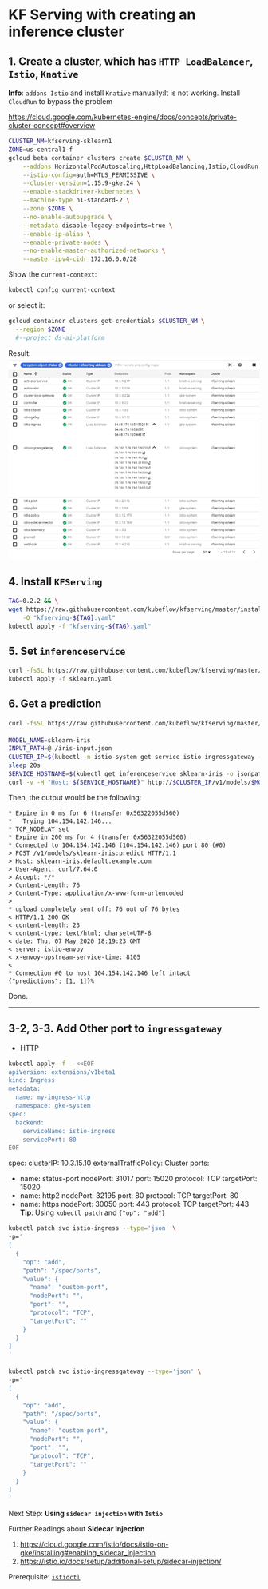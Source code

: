 # KF Serving with creating an inference cluster

## 1. Create a cluster, which has `HTTP LoadBalancer`, `Istio`, `Knative`

**Info**: `addons Istio` and install `Knative` manually:It is not working.
Install `CloudRun` to bypass the problem

<https://cloud.google.com/kubernetes-engine/docs/concepts/private-cluster-concept#overview>
```bash
CLUSTER_NM=kfserving-sklearn1
ZONE=us-central1-f
gcloud beta container clusters create $CLUSTER_NM \
    --addons HorizontalPodAutoscaling,HttpLoadBalancing,Istio,CloudRun \
    --istio-config=auth=MTLS_PERMISSIVE \
    --cluster-version=1.15.9-gke.24 \
    --enable-stackdriver-kubernetes \
    --machine-type n1-standard-2 \
    --zone $ZONE \
    --no-enable-autoupgrade \
    --metadata disable-legacy-endpoints=true \
    --enable-ip-alias \
    --enable-private-nodes \
    --no-enable-master-authorized-networks \
    --master-ipv4-cidr 172.16.0.0/28
```

Show the `current-context`:
```bash
kubectl config current-context
```

or select it:

```bash
gcloud container clusters get-credentials $CLUSTER_NM \
  --region $ZONE
  #--project ds-ai-platform
```

Result:
![](after_cluster_creation.png)

## 4. Install `KFServing`

```bash
TAG=0.2.2 && \
wget https://raw.githubusercontent.com/kubeflow/kfserving/master/install/$TAG/kfserving.yaml \
    -O "kfserving-${TAG}.yaml"
kubectl apply -f "kfserving-${TAG}.yaml"
```

## 5. Set `inferenceservice`

```bash
curl -fsSL https://raw.githubusercontent.com/kubeflow/kfserving/master/docs/samples/sklearn/sklearn.yaml -O
kubectl apply -f sklearn.yaml
```

## 6. Get a prediction

```bash
curl -fsSL https://raw.githubusercontent.com/kubeflow/kfserving/master/docs/samples/sklearn/iris-input.json -O

MODEL_NAME=sklearn-iris
INPUT_PATH=@./iris-input.json
CLUSTER_IP=$(kubectl -n istio-system get service istio-ingressgateway -o jsonpath='{.status.loadBalancer.ingress[0].ip}')
sleep 20s
SERVICE_HOSTNAME=$(kubectl get inferenceservice sklearn-iris -o jsonpath='{.status.url}' | cut -d "/" -f 3)
curl -v -H "Host: ${SERVICE_HOSTNAME}" http://$CLUSTER_IP/v1/models/$MODEL_NAME:predict -d $INPUT_PATH
```

Then, the output would be the following:
```ascii
* Expire in 0 ms for 6 (transfer 0x56322055d560)
*   Trying 104.154.142.146...
* TCP_NODELAY set
* Expire in 200 ms for 4 (transfer 0x56322055d560)
* Connected to 104.154.142.146 (104.154.142.146) port 80 (#0)
> POST /v1/models/sklearn-iris:predict HTTP/1.1
> Host: sklearn-iris.default.example.com
> User-Agent: curl/7.64.0
> Accept: */*
> Content-Length: 76
> Content-Type: application/x-www-form-urlencoded
>
* upload completely sent off: 76 out of 76 bytes
< HTTP/1.1 200 OK
< content-length: 23
< content-type: text/html; charset=UTF-8
< date: Thu, 07 May 2020 18:19:23 GMT
< server: istio-envoy
< x-envoy-upstream-service-time: 8105
<
* Connection #0 to host 104.154.142.146 left intact
{"predictions": [1, 1]}%
```

Done.

---

## 3-2, 3-3. Add Other port to `ingressgateway`

* HTTP
```bash
kubectl apply -f - <<EOF
apiVersion: extensions/v1beta1
kind: Ingress
metadata:
  name: my-ingress-http
  namespace: gke-system
spec:
  backend:
    serviceName: istio-ingress
    servicePort: 80
EOF
```
spec:
  clusterIP: 10.3.15.10
  externalTrafficPolicy: Cluster
  ports:
  - name: status-port
    nodePort: 31017
    port: 15020
    protocol: TCP
    targetPort: 15020
  - name: http2
    nodePort: 32195
    port: 80
    protocol: TCP
    targetPort: 80
  - name: https
    nodePort: 30050
    port: 443
    protocol: TCP
    targetPort: 443
**Tip**: Using `kubectl patch` and `{"op": "add"}`
```sh
kubectl patch svc istio-ingress --type='json' \
-p='
[
  {
    "op": "add",
    "path": "/spec/ports",
    "value": {
      "name": "custom-port",
      "nodePort": "",
      "port": "",
      "protocol": "TCP",
      "targetPort": ""
    }
  }
]
'

kubectl patch svc istio-ingressgateway --type='json' \
-p='
[
  {
    "op": "add",
    "path": "/spec/ports",
    "value": {
      "name": "custom-port",
      "nodePort": "",
      "port": "",
      "protocol": "TCP",
      "targetPort": ""
    }
  }
]
'

```

Next Step: **Using `sidecar injection` with `Istio`**

Further Readings about **Sidecar Injection**
1. <https://cloud.google.com/istio/docs/istio-on-gke/installing#enabling_sidecar_injection>
2. https://istio.io/docs/setup/additional-setup/sidecar-injection/

Prerequisite: [`istioctl`](../../istio/README.md#install-istioctl)